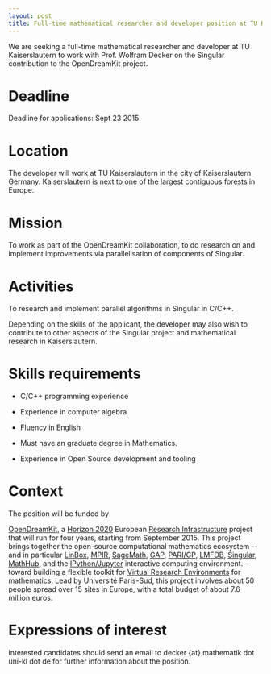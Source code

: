 ```yaml
---
layout: post
title: Full-time mathematical researcher and developer position at TU Kaiserslautern for up to four years beginning November 2015
---
```


We are seeking a full-time mathematical researcher and developer at TU Kaiserslautern to work with Prof. Wolfram Decker on the Singular contribution to the OpenDreamKit project.

# Deadline

Deadline for applications: Sept 23 2015.

# Location

The developer will work at TU Kaiserslautern in the city of Kaiserslautern Germany. Kaiserslautern is next to one of the largest contiguous forests in Europe.

# Mission

To work as part of the OpenDreamKit collaboration, to do research on and implement improvements via parallelisation of components of Singular.

# Activities

To research and implement parallel algorithms in Singular in C/C++.

Depending on the skills of the applicant, the developer may also wish to contribute to other aspects of the Singular project and mathematical research in Kaiserslautern.

# Skills requirements

- C/C++ programming experience

- Experience in computer algebra

- Fluency in English

- Must have an graduate degree in Mathematics.

- Experience in Open Source development and tooling

# Context

The position will be funded by

[OpenDreamKit](http://opendreamkit.org), a
[Horizon 2020](https://ec.europa.eu/programmes/horizon2020/)
European [Research Infrastructure](https://ec.europa.eu/programmes/horizon2020/en/h2020-section/european-research-infrastructures-including-e-infrastructures)
project that will run for four years, starting from September
2015. This project brings together the open-source computational
mathematics ecosystem -- and in particular
[LinBox](http://linalg.org/),
[MPIR](http://mpir.org),
[SageMath](http://sagemath.org/),
[GAP](http://www.gap-system.org/),
[PARI/GP](http://pari.math.u-bordeaux.fr/),
[LMFDB](http://lmfdb.org/),
[Singular](http://www.singular.uni-kl.de/),
[MathHub](https://mathhub.info/),
and the
[IPython/Jupyter](http://jupyter.org/) interactive computing
environment.
-- toward building a
flexible toolkit for
[Virtual Research Environments](http://www.2020-horizon.com/e-Infrastructures-for-virtual-research-environments-%28VRE%29-i1490.html)
for mathematics. Lead by Université Paris-Sud, this project involves
about 50 people spread over 15 sites in Europe, with a total budget of
about 7.6 million euros.

# Expressions of interest

Interested candidates should send an email to decker {at} mathematik dot uni-kl dot de for further information about the position.


